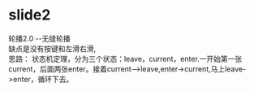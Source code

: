 # slide2
轮播2.0 --无缝轮播 <br>
缺点是没有按键和左滑右滑,<br>
思路： 状态机定理，分为三个状态：leave，current，enter.一开始第一张current，后面两张enter。接着current—>leave,enter->current,马上leave->enter，循环下去。
